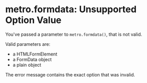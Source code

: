 # metro.formdata: Unsupported Option Value

You've passed a parameter to `metro.formdata()`, that is not valid.

Valid parameters are:
- a HTMLFormElement
- a FormData object
- a plain object

The error message contains the exact option that was invalid.